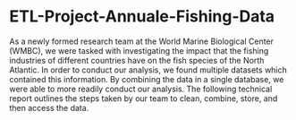 # ETL-Project-Annuale-Fishing-Data
As a newly formed research team at the World Marine Biological Center (WMBC), we were tasked with investigating the impact that the fishing industries of different countries have on the fish species of the North Atlantic. In order to conduct our analysis, we found multiple datasets which contained this information. By combining the data in a single database, we were able to more readily conduct our analysis.  The following technical report outlines the steps taken by our team to clean, combine, store, and then access the data.
